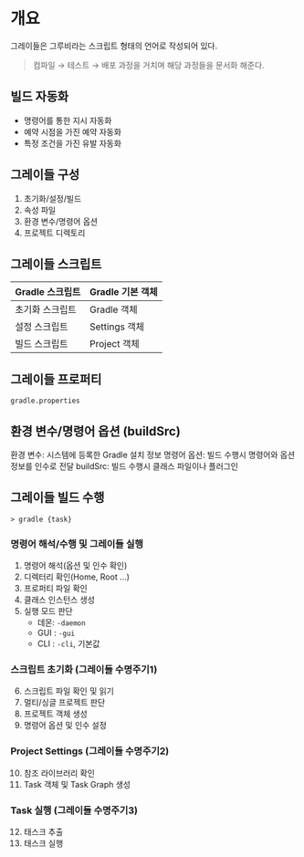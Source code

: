 # 개요

그레이들은 그루비라는 스크립트 형태의 언어로 작성되어 있다.

> 컴파일 → 테스트 → 배포 과정을 거치며 해당 과정들을 문서화 해준다.

## 빌드 자동화

- 명령어를 통한 지시 자동화
- 예약 시점을 가진 예약 자동화
- 특정 조건을 가진 유발 자동화

## 그레이들 구성

1. 초기화/설정/빌드
2. 속성 파일
3. 환경 변수/명령어 옵션
4. 프로젝트 디렉토리

## 그레이들 스크립트

| Gradle 스크립트 | Gradle 기본 객체 |
| --- | --- |
| 초기화 스크립트 |  Gradle 객체 |
| 설정 스크립트 | Settings 객체 |
| 빌드 스크립트 | Project 객체 |

## 그레이들 프로퍼티

`gradle.properties`

## 환경 변수/명령어 옵션 (buildSrc)

환경 변수: 시스템에 등록한 Gradle 설치 정보
명령어 옵션: 빌드 수행시 명령어와 옵션 정보를 인수로 전달
buildSrc: 빌드 수행시 클래스 파일이나 플러그인 

## 그레이들 빌드 수행

```text
> gradle {task}
```

### 명령어 해석/수행 및 그레이들 실행

1. 명령어 해석(옵션 및 인수 확인)
2. 디렉터리 확인(Home, Root ...)
3. 프로퍼티 파일 확인
4. 클래스 인스턴스 생성
5. 실행 모드 판단
	- 데몬: `-daemon`
	- GUI : `-gui`
	- CLI : `-cli`, 기본값

### 스크립트 초기화 (그레이들 수명주기1)

6. 스크립트 파일 확인 및 읽기
7. 멀티/싱글 프로젝트 판단
8. 프로젝트 객체 생성
9. 명령어 옵션 및 인수 설정

### Project Settings (그레이들 수명주기2)

10. 참조 라이브러리 확인
11. Task 객체 및 Task Graph 생성

### Task 실행 (그레이들 수명주기3)

12. 태스크 추출
13. 태스크 실행